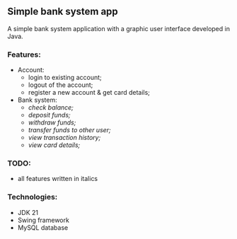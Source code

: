 ## Simple bank system app

A simple bank system application with a graphic user interface developed in Java.

### Features:

- Account:
  - login to existing account;
  - logout of the account;
  - register a new account & get card details;
- Bank system:
  - _check balance;_
  - _deposit funds;_
  - _withdraw funds;_
  - _transfer funds to other user;_
  - _view transaction history;_
  - _view card details;_

### TODO:

- all features written in italics

### Technologies:

- JDK 21
- Swing framework
- MySQL database
